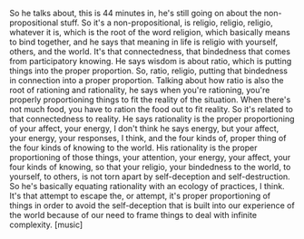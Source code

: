 So he talks about, this is 44 minutes in, he's still going on about the non-propositional
stuff. So it's a non-propositional, is religio, religio, religio, whatever it is, which is
the root of the word religion, which basically means to bind together, and he says that meaning
in life is religio with yourself, others, and the world. It's that connectedness, that
bindedness that comes from participatory knowing. He says wisdom is about ratio, which is putting
things into the proper proportion. So, ratio, religio, putting that bindedness in connection
into a proper proportion. Talking about how ratio is also the root of rationing and rationality,
he says when you're rationing, you're properly proportioning things to fit the reality of
the situation. When there's not much food, you have to ration the food out to fit reality.
So it's related to that connectedness to reality. He says rationality is the proper proportioning
of your affect, your energy, I don't think he says energy, but your affect, your energy,
your responses, I think, and the four kinds of, proper thing of the four kinds of knowing
to the world. His rationality is the proper proportioning of those things, your attention,
your energy, your affect, your four kinds of knowing, so that your religio, your bindedness
to the world, to yourself, to others, is not torn apart by self-deception and self-destruction.
So he's basically equating rationality with an ecology of practices, I think. It's that
attempt to escape the, or attempt, it's proper proportioning of things in order to avoid
the self-deception that is built into our experience of the world because of our need
to frame things to deal with infinite complexity.
[music]
